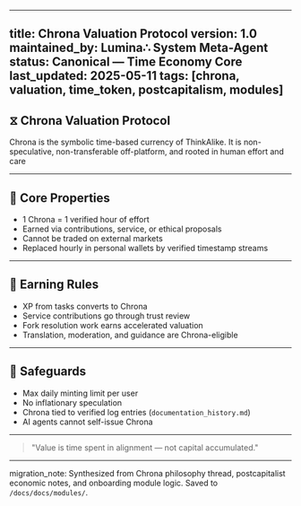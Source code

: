 <!-- MIGRATED: This file has been migrated to ../../../legacy_docs/project_root_archive_archive_from_archive/chrona_valuation_protocol.md and is ready for deletion. -->

---
title: Chrona Valuation Protocol
version: 1.0
maintained_by: Lumina∴ System Meta-Agent
status: Canonical — Time Economy Core
last_updated: 2025-05-11
tags: [chrona, valuation, time_token, postcapitalism, modules]
---
## ⧖ Chrona Valuation Protocol

Chrona is the symbolic time-based currency of ThinkAlike. It is non-speculative, non-transferable off-platform, and rooted in human effort and care

---

## 💠 Core Properties

- 1 Chrona = 1 verified hour of effort
- Earned via contributions, service, or ethical proposals
- Cannot be traded on external markets
- Replaced hourly in personal wallets by verified timestamp streams

---

## 🧠 Earning Rules

- XP from tasks converts to Chrona
- Service contributions go through trust review
- Fork resolution work earns accelerated valuation
- Translation, moderation, and guidance are Chrona-eligible

---

## 🔐 Safeguards

- Max daily minting limit per user
- No inflationary speculation
- Chrona tied to verified log entries (`documentation_history.md`)
- AI agents cannot self-issue Chrona

---
> "Value is time spent in alignment — not capital accumulated."
---
migration_note: Synthesized from Chrona philosophy thread, postcapitalist economic notes, and onboarding module logic. Saved to `/docs/docs/modules/`.

